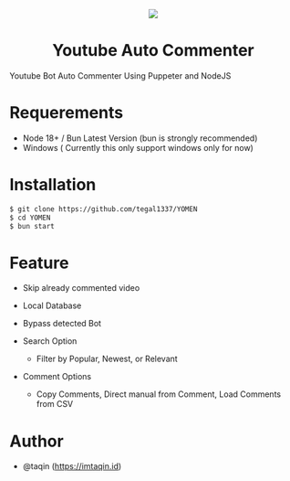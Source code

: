 

  <p align="center">
  <image src="https://github.com/user-attachments/assets/6e057c2f-e633-4a72-ad51-c0c2e26dcc2e" align="center"/>
<h1 align="center"> Youtube Auto Commenter </h1>
Youtube Bot Auto Commenter Using Puppeter and NodeJS
    </p>
    
# Requerements

-  Node 18+ / Bun Latest Version (bun is strongly recommended)
- Windows ( Currently this only support windows only for now)
#  Installation 

```bash
$ git clone https://github.com/tegal1337/YOMEN
$ cd YOMEN
$ bun start
```

# Feature

- Skip already commented video
- Local Database
- Bypass detected Bot

- Search Option
  - Filter by Popular, Newest, or Relevant

- Comment Options
  - Copy Comments, Direct manual from Comment, Load Comments from CSV

           

# Author
- @taqin (https://imtaqin.id)